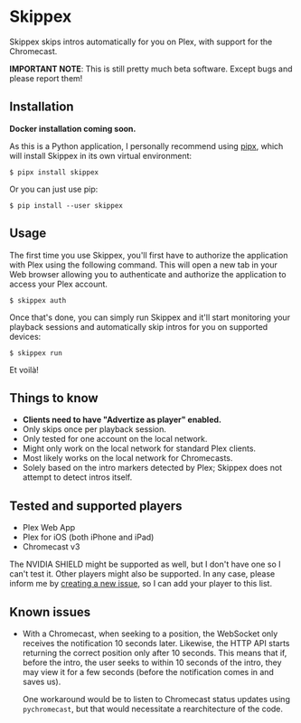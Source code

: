 # Skippex

Skippex skips intros automatically for you on Plex, with support for the
Chromecast.

**IMPORTANT NOTE**: This is still pretty much beta software. Except bugs and
please report them!

## Installation

**Docker installation coming soon.**

As this is a Python application, I personally recommend using [pipx][pipx],
which will install Skippex in its own virtual environment:

```shell
$ pipx install skippex
```

Or you can just use pip:

```shell
$ pip install --user skippex
```

[pipx]: https://pipxproject.github.io/pipx/

## Usage

The first time you use Skippex, you'll first have to authorize the application
with Plex using the following command. This will open a new tab in your Web
browser allowing you to authenticate and authorize the application to access
your Plex account.

```shell
$ skippex auth
```

Once that's done, you can simply run Skippex and it'll start monitoring your
playback sessions and automatically skip intros for you on supported devices:

```shell
$ skippex run
```

Et voilà!

## Things to know

 * **Clients need to have "Advertize as player" enabled.**
 * Only skips once per playback session.
 * Only tested for one account on the local network.
 * Might only work on the local network for standard Plex clients.
 * Most likely works on the local network for Chromecasts.
 * Solely based on the intro markers detected by Plex; Skippex does not attempt
   to detect intros itself.

## Tested and supported players

 * Plex Web App
 * Plex for iOS (both iPhone and iPad)
 * Chromecast v3

The NVIDIA SHIELD might be supported as well, but I don't have one so I can't
test it. Other players might also be supported. In any case, please inform me
by [creating a new issue](/issues/new), so I can add your player to this list.

## Known issues

 * With a Chromecast, when seeking to a position, the WebSocket only receives
   the notification 10 seconds later. Likewise, the HTTP API starts returning
   the correct position only after 10 seconds. This means that if, before the
   intro, the user seeks to within 10 seconds of the intro, they may view it for
   a few seconds (before the notification comes in and saves us).

   One workaround would be to listen to Chromecast status updates using
   `pychromecast`, but that would necessitate a rearchitecture of the code.
